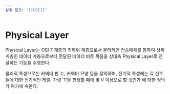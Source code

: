 ```yaml
---
상위 링크: "[[OSI]]"
---
```

# Physical Layer
Physical Layer는 OSI 7 계층의 최하위 계층으로서 물리적인 전송매체를 통하여 상위 계층인 데이터 계층으로부터 전달된 데이터 비트 묶음을 상대측 Physical Layer로 전달하는 기능을 수행한다.

물리적 특성으로는 커넥터 핀 수, 커넥터 모양 등을 정의하며, 전기적 특성에는 각 신호들에 대한 전기적인 레벨, 가령 '1'을 판정할 때에 몇 V 이상으로 할 것인가 에 대한 정의가 여기에 속한다.